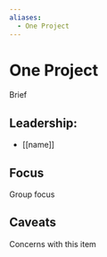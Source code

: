 ```yaml
---
aliases:
  - One Project
---
```

# One Project

Brief

## Leadership:

- [[name]]

## Focus

Group focus

## Caveats 

Concerns with this item